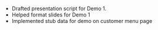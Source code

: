 - Drafted presentation script for Demo 1.
- Helped format slides for Demo 1 
- Implemented stub data for demo on customer menu page